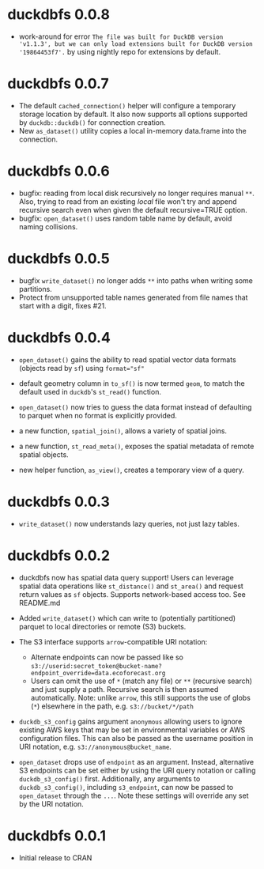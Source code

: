 # duckdbfs 0.0.8

* work-around for error `The file was built for DuckDB version 'v1.1.3', but we can only load extensions built for DuckDB version '19864453f7'.`
  by using nightly repo for extensions by default. 


# duckdbfs 0.0.7

* The default `cached_connection()` helper will configure a temporary storage location by default.
  It also now supports all options supported by `duckdb::duckdb()` for connection creation. 
* New `as_dataset()` utility copies a local in-memory data.frame into the connection.
  
# duckdbfs 0.0.6

* bugfix: reading from local disk recursively no longer requires manual `**`.
  Also, trying to read from an existing _local_ file won't try and append recursive search
  even when given the default recursive=TRUE option.
* bugfix: `open_dataset()` uses random table name by default, avoid naming collisions.

# duckdbfs 0.0.5

* bugfix `write_dataset()` no longer adds `**` into paths when writing some partitions.
* Protect from unsupported table names generated from file names that start with a digit, fixes #21. 

# duckdbfs 0.0.4

* `open_dataset()` gains the ability to read spatial vector data formats
  (objects read by `sf`) using `format="sf"`
* default geometry column in `to_sf()` is now termed `geom`, to match the default
  used in `duckdb`'s `st_read()` function.
* `open_dataset()` now tries to guess the data format instead of defaulting to
  parquet when no format is explicitly provided. 

* a new function, `spatial_join()`, allows a variety of spatial joins.  
* a new function, `st_read_meta()`, exposes the spatial metadata of remote spatial objects.
* new helper function, `as_view()`, creates a temporary view of a query.

# duckdbfs 0.0.3

* `write_dataset()` now understands lazy queries, not just lazy tables.

# duckdbfs 0.0.2

* duckdbfs now has spatial data query support! Users can leverage spatial
  data operations like `st_distance()` and `st_area()` and request return
  values as `sf` objects.  Supports network-based access too.  See README.md

* Added `write_dataset()` which can write to (potentially partitioned) parquet
  to local directories or remote (S3) buckets.

* The S3 interface supports `arrow`-compatible URI notation:
  - Alternate endpoints can now be passed like so 
    `s3://userid:secret_token@bucket-name?endpoint_override=data.ecoforecast.org`
  - Users can omit the use of `*` (match any file) or `**` 
    (recursive search) and just supply a path.  Recursive search is then
    assumed automatically.  Note: unlike `arrow`, this still supports the
    use of globs (`*`) elsewhere in the path, e.g. `s3://bucket/*/path`

* `duckdb_s3_config` gains argument `anonymous` allowing users to ignore existing
  AWS keys that may be set in environmental variables or AWS configuration files.
  This can also be passed as the username position in URI notation, e.g.
  `s3://anonymous@bucket_name`.  

* `open_dataset` drops use of `endpoint` as an argument.  Instead, alternative
  S3 endpoints can be set either by using the URI query notation or calling
  `duckdb_s3_config()` first.  Additionally, any arguments to `duckdb_s3_config()`,
  including `s3_endpoint`, can now be passed to `open_dataset` through the `...`.
  Note these settings will override any set by the URI notation.

# duckdbfs 0.0.1

* Initial release to CRAN
